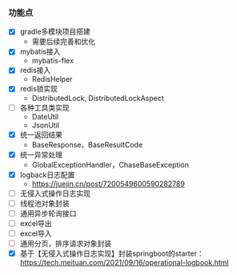 ### 功能点

- [x] gradle多模块项目搭建
  - 需要后续完善和优化
- [x] mybatis接入
  - mybatis-flex
- [x] redis接入
  - RedisHelper
- [x] redis锁实现
  - DistributedLock, DistributedLockAspect
- [ ] 各种工具类实现
  - DateUtil
  - JsonUtil
- [x] 统一返回结果
  - BaseResponse，BaseResultCode
- [x] 统一异常处理
  - GlobalExceptionHandler，ChaseBaseException
- [x] logback日志配置
  - https://juejin.cn/post/7200549600590282789
- [ ] 无侵入式操作日志实现
- [ ] 线程池对象封装
- [ ] 通用异步轮询接口
- [ ] excel导出
- [ ] excel导入
- [ ] 通用分页，排序请求对象封装
- [x] 基于【无侵入式操作日志实现】封装springboot的starter：https://tech.meituan.com/2021/09/16/operational-logbook.html